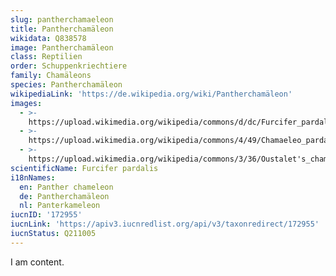 ```yaml
---
slug: pantherchamaeleon
title: Pantherchamäleon
wikidata: Q838578
image: Pantherchamäleon
class: Reptilien
order: Schuppenkriechtiere
family: Chamäleons
species: Pantherchamäleon
wikipediaLink: 'https://de.wikipedia.org/wiki/Pantherchamäleon'
images:
  - >-
    https://upload.wikimedia.org/wikipedia/commons/d/dc/Furcifer_pardalis_-Zürich_Zoo-8a.jpg
  - >-
    https://upload.wikimedia.org/wikipedia/commons/4/49/Chamaeleo_pardalis_050725_02w.jpg
  - >-
    https://upload.wikimedia.org/wikipedia/commons/3/36/Oustalet's_chameleon_(Furcifer_oustaleti)_juvenile_Montagne_d’Ambre.jpg
scientificName: Furcifer pardalis
i18nNames:
  en: Panther chameleon
  de: Pantherchamäleon
  nl: Panterkameleon
iucnID: '172955'
iucnLink: 'https://apiv3.iucnredlist.org/api/v3/taxonredirect/172955'
iucnStatus: Q211005
---
```


I am content.
